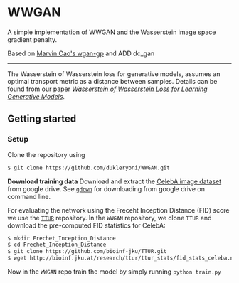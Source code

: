 # WWGAN
A simple implementation of WWGAN and the Wasserstein image space gradient penalty.

Based on [Marvin Cao's wgan-gp](https://github.com/caogang/wgan-gp) and ADD dc_gan

_____
The Wasserstein of Wasserstein loss for generative models, assumes an optimal transport metric as a distance between samples. 
Details can be found from our paper [*Wasserstein of Wasserstein Loss for Learning Generative Models*](http://proceedings.mlr.press/v97/dukler19a/dukler19a.pdf).



## Getting started

### Setup

Clone the repository using 

```bash
$ git clone https://github.com/dukleryoni/WWGAN.git
```

**Download training data**
Download and extract the [CelebA image dataset](http://mmlab.ie.cuhk.edu.hk/projects/CelebA.html) from google drive. See [`gdown`](https://pypi.org/project/gdown/) for downloading from google drive on command line.

For evaluating the network using the Freceht Inception Distance (FID) score we use the [`TTUR`](https://github.com/bioinf-jku/TTUR) repository.
In the `WWGAN` repository,  we clone `TTUR` and download the pre-computed FID statistics for CelebA:

```bash
$ mkdir Frechet_Inception_Distance
$ cd Frechet_Inception_Distance
$ git clone https://github.com/bioinf-jku/TTUR.git
$ wget http://bioinf.jku.at/research/ttur/ttur_stats/fid_stats_celeba.npz # get pre-computed stats for FID
```

Now in the `WWGAN` repo train the model by simply running `python train.py` 








